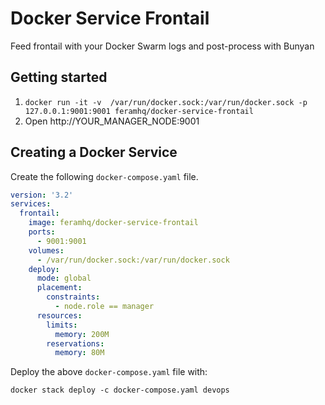 # Docker Service Frontail

Feed frontail with your Docker Swarm logs and post-process with Bunyan


## Getting started

1. `docker run -it -v  /var/run/docker.sock:/var/run/docker.sock -p 127.0.0.1:9001:9001 feramhq/docker-service-frontail`
2. Open http://YOUR_MANAGER_NODE:9001


## Creating a Docker Service

Create the following `docker-compose.yaml` file.

```yaml
version: '3.2'
services:
  frontail:
    image: feramhq/docker-service-frontail
    ports:
      - 9001:9001
    volumes:
      - /var/run/docker.sock:/var/run/docker.sock
    deploy:
      mode: global
      placement:
        constraints:
          - node.role == manager
      resources:
        limits:
          memory: 200M
        reservations:
          memory: 80M
```

Deploy the above `docker-compose.yaml` file with:

`docker stack deploy -c docker-compose.yaml devops`
